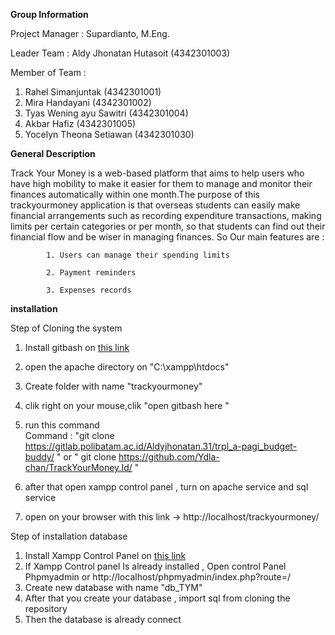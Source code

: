 **Group Information**

Project Manager  : Supardianto, M.Eng. 

Leader Team      : Aldy Jhonatan Hutasoit (4342301003)

Member of Team   : 
1. Rahel Simanjuntak (4342301001)
2. Mira Handayani  (4342301002)
3. Tyas Wening ayu Sawitri (4342301004)
4. Akbar Hafiz (4342301005)
5. Yocelyn Theona Setiawan (4342301030)


**General Description** 

Track Your Money is a web-based platform that aims to help users who have high mobility to make it easier for them to manage and monitor their finances automatically within one month.The purpose of this trackyourmoney application is that overseas students can easily make financial arrangements such as recording expenditure transactions, making limits per certain categories or per month, so that students can find out their financial flow and be wiser in managing finances. So Our main features are  :

            1. Users can manage their spending limits

            2. Payment reminders 
            
            3. Expenses records  


**installation**

Step of Cloning the system 
1. Install gitbash on [this link ](https://git-scm.com/downloads)
3. open the apache directory on  "C:\xampp\htdocs"
4. Create folder with name "trackyourmoney"
5. clik right on your mouse,clik "open  gitbash here "
3. run this command  
    Command : "git clone https://gitlab.polibatam.ac.id/Aldyjhonatan.31/trpl_a-pagi_budget-buddy/ "
                                            or 
              " git clone https://github.com/Ydla-chan/TrackYourMoney.Id/ "

4. after that open xampp control panel , turn on apache service and sql service
5. open on your browser with this link ->  http://localhost/trackyourmoney/


Step of installation database
1. Install Xampp Control Panel on [this link ](https://www.apachefriends.org/download.html)
2. If Xampp Control panel Is already installed ,  Open  control Panel Phpmyadmin or http://localhost/phpmyadmin/index.php?route=/
3. Create new database with name "db_TYM"
4. After that you create your database , import sql from cloning the repository 
5. Then the database is already connect
